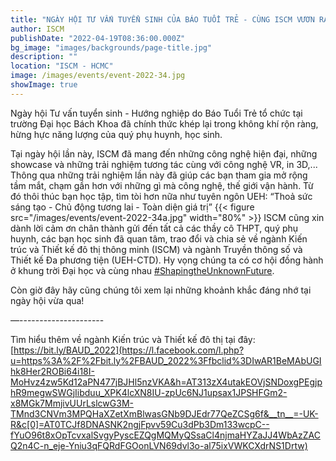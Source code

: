 ```yaml
---
title: "NGÀY HỘI TƯ VẤN TUYỂN SINH CỦA BÁO TUỔI TRẺ - CÙNG ISCM VƯƠN RA BIỂN LỚN 2022"
author: ISCM
publishDate: "2022-04-19T08:36:00.000Z"
bg_image: "images/backgrounds/page-title.jpg"
description: "" 
location: "ISCM - HCMC"
image: /images/events/event-2022-34.jpg
showImage: true
---
```

Ngày hội Tư vấn tuyển sinh - Hướng nghiệp do Báo Tuổi Trẻ tổ chức tại trường Đại học Bách Khoa đã chính thức khép lại trong không khí rộn ràng, hừng hực năng lượng của quý phụ huynh, học sinh.

Tại ngày hội lần này, ISCM đã mang đến những công nghệ hiện đại, những showcase và những trải nghiệm tương tác cùng với công nghệ VR, in 3D,... Thông qua những trải nghiệm lần này đã giúp các bạn tham gia mở rộng tầm mắt, chạm gần hơn với những gì mà công nghệ, thế giới vận hành. Từ đó thôi thúc bạn học tập, tìm tòi hơn nữa như tuyên ngôn UEH: “Thoả sức sáng tạo - Chủ động tương lai - Toàn diện giá trị”
{{< figure src="/images/events/event-2022-34a.jpg" width="80%" >}}
ISCM cũng xin dành lời cảm ơn chân thành gửi đến tất cả các thầy cô THPT, quý phụ huynh, các bạn học sinh đã quan tâm, trao đổi và chia sẻ về ngành Kiến trúc và Thiết kế đô thị thông minh (ISCM) và ngành Truyền thông số và Thiết kế Đa phương tiện (UEH-CTD). Hy vọng chúng ta có cơ hội đồng hành ở khung trời Đại học và cùng nhau [#ShapingtheUnknownFuture](https://www.facebook.com/hashtag/shapingtheunknownfuture?__eep__=6&__cft__[0]=AZUlzvIOStVKaCmJQA--95GuxFq9PWJOmCC5PcEywWFhJKuzusFork5V2odZr1Aa6fy6nUwfcLGeElwEvZIfZz0gRIrNOztbd1aUS1ihMDY0fEBhJn3z_g1mMBtS5JMhpkc&__tn__=*NK-R).

Còn giờ đây hãy cũng chúng tôi xem lại những khoảnh khắc đáng nhớ tại ngày hội vừa qua!

—---------------------

Tìm hiểu thêm về ngành Kiến trúc và Thiết kế đô thị tại đây: [https://bit.ly/BAUD_2022](https://l.facebook.com/l.php?u=https%3A%2F%2Fbit.ly%2FBAUD_2022%3Ffbclid%3DIwAR1BeMAbUGIhk8Her2ROBi64i18I-MoHvz4zw5Kd12aPN477jBJHl5nzVKA&h=AT313zX4utakEOVjSNDoxgPEgjphR9megwSWGjIibduu_XPK4lcXN8IU-zpUc6NJ1upsax1JPSHFGm2-x8MGk7MmjivUUrLslcwG3M-TMnd3CNVm3MPQHaXZetXmBlwasGNb9DJEdr77QeZCSg6f&__tn__=-UK-R&c[0]=AT0TCJf8DNASNK2ngjFpvv59Cu3dPb3Dm133wcpC--fYuO96t8xOpTcvxalSvgyPyscEZQgMQMyQSsaCl4njmaHYZaJJ4WbAzZACQ2n4C-n_eje-Yniu3qFQRdFGOonLVN69dvl3o-al75ixVWKCXdrNS1Drtw)